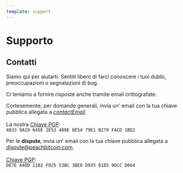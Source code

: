 ```yaml
---
template: support
---
```

<!--[intro]-->
# Supporto

<!--[contact]-->
## Contatti

Siamo qui per aiutarti. Sentiti libero di farci conoscere i tuoi dubbi, preoccupazioni o segnalazioni di bug.

Ci teniamo a fornire risposte anche tramite email crittografate.

Cortesemente, per domande generali, invia un' email con la tua chiave pubblica allegata a [$contactEmail$](mailto:$contactEmail$).
<br><br>
La nostra [Chiave PGP](https://keys.openpgp.org/vks/v1/by-fingerprint/48339A19645E2E53488E0E5479E1B270FACD1BD2):
<br>
`4833 9A19 645E 2E53 488E 0E54 79E1 B270 FACD 1BD2`

Per le **dispute**, invia un' email con la tua chiave pubblica allegata a  [dispute@peachbitcoin.com](mailto:dispute@peachbitcoin.com).
<br><br>
[Chiave PGP](https://keys.openpgp.org/search?q=DE7EA40D1102F02553BC3BE8D93581859DCCD664):
<br>
`DE7E A40D 1102 F025 53BC 3BE8 D935 8185 9DCC D664`
